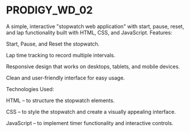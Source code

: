 # PRODIGY_WD_02
A simple, interactive "stopwatch web application" with start, pause, reset, and lap functionality built with HTML, CSS, and JavaScript.
Features:

Start, Pause, and Reset the stopwatch.

Lap time tracking to record multiple intervals.

Responsive design that works on desktops, tablets, and mobile devices.

Clean and user-friendly interface for easy usage.

Technologies Used:

HTML – to structure the stopwatch elements.

CSS – to style the stopwatch and create a visually appealing interface.

JavaScript – to implement timer functionality and interactive controls.


